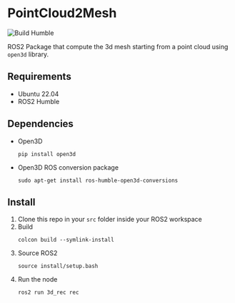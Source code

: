 # PointCloud2Mesh
![Build Humble](https://github.com/Hydran00/PointCloud2Mesh/actions/workflows/main.yml/badge.svg)

ROS2 Package that compute the 3d mesh starting from a point cloud using `open3d` library.
## Requirements
- Ubuntu 22.04
- ROS2 Humble
## Dependencies
- Open3D
  ```
  pip install open3d
  ```
- Open3D ROS conversion package
  ```
  sudo apt-get install ros-humble-open3d-conversions
  ```
## Install
1. Clone this repo in your `src` folder inside your ROS2 workspace
2. Build
   ```
   colcon build --symlink-install
   ```
4. Source ROS2
   ```
   source install/setup.bash
   ```
5. Run the node
   ```
   ros2 run 3d_rec rec
   ```